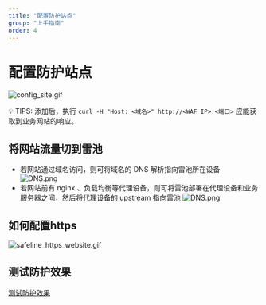 ```yaml
---
title: "配置防护站点"
group: "上手指南"
order: 4
---
```


# 配置防护站点


![config_site.gif](https://waf-ce.chaitin.cn/images/gif/config_site.gif)

💡 TIPS: 添加后，执行 `curl -H "Host: <域名>" http://<WAF IP>:<端口>` 应能获取到业务网站的响应。

## 将网站流量切到雷池

- 若网站通过域名访问，则可将域名的 DNS 解析指向雷池所在设备
![DNS.png](/images/docs/DNS.png)
- 若网站前有 nginx 、负载均衡等代理设备，则可将雷池部署在代理设备和业务服务器之间，然后将代理设备的 upstream 指向雷池
![DNS.png](/images/docs/LoadBlance.png)

## 如何配置https
![safeline_https_website.gif](/images/docs/safeline_https_website.gif)

## 测试防护效果

[测试防护效果](/posts/guide_test)
